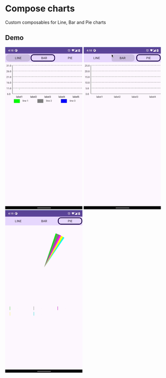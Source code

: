 # Compose charts
Custom composables for Line, Bar and Pie charts

## Demo 
<p>
<img src="/attachments/line.gif" width="250" />
<img src="/attachments/bar.gif" width="250" />
<img src="/attachments/pie.gif" width="250" />
</p>